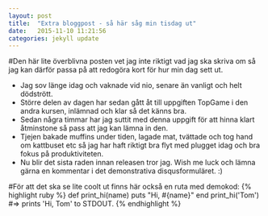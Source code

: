 ```yaml
---
layout: post
title:  "Extra bloggpost - så här såg min tisdag ut"
date:   2015-11-10 11:21:56
categories: jekyll update
---
```


#Den här lite överblivna posten vet jag inte riktigt vad jag ska skriva om så jag kan därför passa på att redogöra kort för hur min dag sett ut.
* Jag sov länge idag och vaknade vid nio, senare än vanligt och helt dödstrött.
* Större delen av dagen har sedan gått åt till uppgiften TopGame i den andra kursen, inlämnad och klar så det känns bra.
* Sedan några timmar har jag suttit med denna uppgift för att hinna klart åtminstone så pass att jag kan lämna in den.
* Tjejen bakade muffins under tiden, lagade mat, tvättade och tog hand om kattbuset etc så jag har haft riktigt bra flyt med plugget idag och bra fokus på produktiviteten.
* Nu blir det sista raden innan releasen tror jag. Wish me luck och lämna gärna en kommentar i det demonstrativa disqusformuläret. :)

#För att det ska se lite coolt ut finns här också en ruta med demokod:
{% highlight ruby %}
def print_hi(name)
  puts "Hi, #{name}"
end
print_hi('Tom')
#=> prints 'Hi, Tom' to STDOUT.
{% endhighlight %}




[jekyll]:      http://jekyllrb.com
[jekyll-gh]:   https://github.com/jekyll/jekyll
[jekyll-help]: https://github.com/jekyll/jekyll-help

